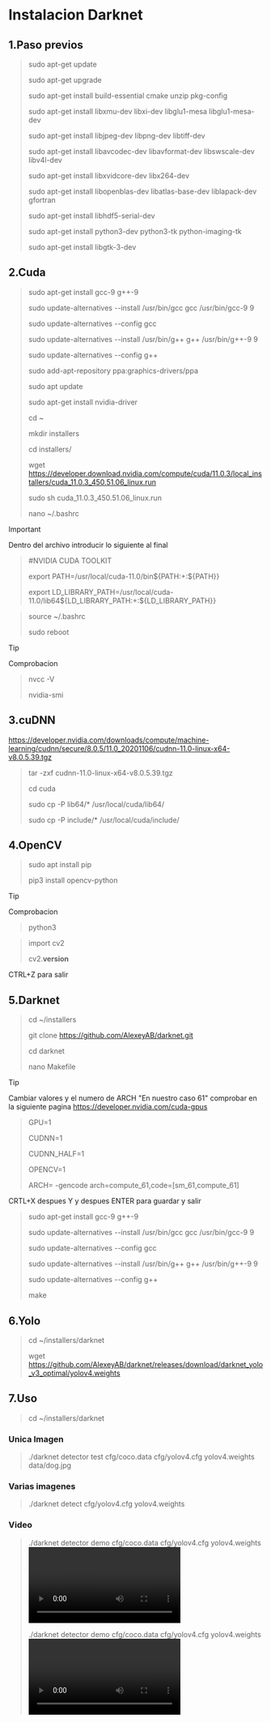 # Instalacion Darknet
## 1.Paso previos
>sudo apt-get update
>
>sudo apt-get upgrade
>
>sudo apt-get install build-essential cmake unzip pkg-config
>
>sudo apt-get install libxmu-dev libxi-dev libglu1-mesa libglu1-mesa-dev
>
>sudo apt-get install libjpeg-dev libpng-dev libtiff-dev
>
>sudo apt-get install libavcodec-dev libavformat-dev libswscale-dev libv4l-dev
>
>sudo apt-get install libxvidcore-dev libx264-dev
>
>sudo apt-get install libopenblas-dev libatlas-base-dev liblapack-dev gfortran
>
>sudo apt-get install libhdf5-serial-dev
>
>sudo apt-get install python3-dev python3-tk python-imaging-tk
>
>sudo apt-get install libgtk-3-dev

## 2.Cuda
>sudo apt-get install gcc-9 g++-9
>
>sudo update-alternatives --install /usr/bin/gcc gcc /usr/bin/gcc-9 9
>
>sudo update-alternatives --config gcc
>
>sudo update-alternatives --install /usr/bin/g++ g++ /usr/bin/g++-9 9
>
>sudo update-alternatives --config g++
>
>sudo add-apt-repository ppa:graphics-drivers/ppa
>
>sudo apt update
>
>sudo apt-get install nvidia-driver
>
>cd ~
>
>mkdir installers
>
>cd installers/
>
>wget https://developer.download.nvidia.com/compute/cuda/11.0.3/local_installers/cuda_11.0.3_450.51.06_linux.run
>
>sudo sh cuda_11.0.3_450.51.06_linux.run
>
>nano ~/.bashrc

> [!IMPORTANT]
> Dentro del archivo introducir lo siguiente al final
>>#NVIDIA CUDA TOOLKIT
>>
>>export PATH=/usr/local/cuda-11.0/bin${PATH:+:${PATH}}
>>
>>export LD_LIBRARY_PATH=/usr/local/cuda-11.0/lib64${LD_LIBRARY_PATH:+:${LD_LIBRARY_PATH}}

>source ~/.bashrc
>
>sudo reboot

> [!TIP]
> Comprobacion
>>nvcc -V
>>
>>nvidia-smi

## 3.cuDNN
https://developer.nvidia.com/downloads/compute/machine-learning/cudnn/secure/8.0.5/11.0_20201106/cudnn-11.0-linux-x64-v8.0.5.39.tgz

>tar -zxf cudnn-11.0-linux-x64-v8.0.5.39.tgz
>
>cd cuda
>
>sudo cp -P lib64/* /usr/local/cuda/lib64/
>
>sudo cp -P include/* /usr/local/cuda/include/

## 4.OpenCV
>sudo apt install pip
>
>pip3 install opencv-python

> [!TIP]
> Comprobacion
>>python3
>
>>import cv2
>>
>>cv2.__version__
>>
>CTRL+Z para salir

## 5.Darknet
>cd ~/installers
>
>git clone https://github.com/AlexeyAB/darknet.git
>
>cd darknet
>
>nano Makefile

> [!TIP]
> Cambiar valores y el numero de ARCH "En nuestro caso 61" comprobar en la siguiente pagina https://developer.nvidia.com/cuda-gpus
>>GPU=1
>>
>>CUDNN=1
>>
>>CUDNN_HALF=1
>>
>>OPENCV=1
>>
>>ARCH= -gencode arch=compute_61,code=[sm_61,compute_61]
>>
>CRTL+X despues Y y despues ENTER para guardar y salir

>sudo apt-get install gcc-9 g++-9
>
>sudo update-alternatives --install /usr/bin/gcc gcc /usr/bin/gcc-9 9
>
>sudo update-alternatives --config gcc
>
>sudo update-alternatives --install /usr/bin/g++ g++ /usr/bin/g++-9 9
>
>sudo update-alternatives --config g++
> 
>make

## 6.Yolo
>cd ~/installers/darknet
>
>wget https://github.com/AlexeyAB/darknet/releases/download/darknet_yolo_v3_optimal/yolov4.weights

## 7.Uso
>cd ~/installers/darknet

### Unica Imagen
>./darknet detector test cfg/coco.data cfg/yolov4.cfg yolov4.weights data/dog.jpg

### Varias imagenes
>./darknet detect cfg/yolov4.cfg yolov4.weights

### Video
>./darknet detector demo cfg/coco.data cfg/yolov4.cfg yolov4.weights <video file>
>
>./darknet detector demo cfg/coco.data cfg/yolov4.cfg yolov4.weights <video file> -out_filename <output_video file>


